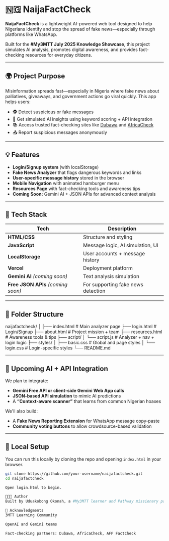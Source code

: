 # 🇳🇬 NaijaFactCheck

**NaijaFactCheck** is a lightweight AI-powered web tool designed to help Nigerians identify and stop the spread of fake news—especially through platforms like WhatsApp.

Built for the **#My3MTT July 2025 Knowledge Showcase**, this project simulates AI analysis, promotes digital awareness, and provides fact-checking resources for everyday citizens.

---

## 🌍 Project Purpose

Misinformation spreads fast—especially in Nigeria where fake news about palliatives, giveaways, and government actions go viral quickly. This app helps users:

- 🕵️ Detect suspicious or fake messages
- 🤖 Get simulated AI insights using keyword scoring + API integration
- 📚 Access trusted fact-checking sites like [Dubawa](https://dubawa.org) and [AfricaCheck](https://africacheck.org)
- 📤 Report suspicious messages anonymously

---

## 💡 Features

- **Login/Signup system** (with localStorage)
- **Fake News Analyzer** that flags dangerous keywords and links
- **User-specific message history** stored in the browser
- **Mobile Navigation** with animated hamburger menu
- **Resources Page** with fact-checking tools and awareness tips
- **Coming Soon:** Gemini AI + JSON APIs for advanced context analysis

---

## 🧱 Tech Stack

| Tech            | Description                        |
|-----------------|------------------------------------|
| **HTML/CSS**    | Structure and styling              |
| **JavaScript**  | Message logic, AI simulation, UI   |
| **LocalStorage**| User accounts + message history    |
| **Vercel**      | Deployment platform                |
| **Gemini AI** *(coming soon)* | Text analysis simulation |
| **Free JSON APIs** *(coming soon)* | For supporting fake news detection |

---

## 🔧 Folder Structure

naijafactcheck/
│
├── index.html # Main analyzer page
├── login.html # Login/Signup
├── about.html # Project mission + team
├── resources.html # Awareness tools & tips
├── script/
│ └── script.js # Analyzer + nav + login logic
├── styles/
│ ├── basic.css # Global and page styles
│ └── login.css # Login-specific styles
└── README.md


---

## 🚀 Upcoming AI + API Integration

We plan to integrate:
- **Gemini Free API or client-side Gemini Web App calls**
- **JSON-based API simulation** to mimic AI predictions
- A **“Context-aware scanner”** that learns from common Nigerian hoaxes

We'll also build:
- A **Fake News Reporting Extension** for WhatsApp message copy-paste
- **Community voting buttons** to allow crowdsource-based validation

---

## 🧪 Local Setup

You can run this locally by cloning the repo and opening `index.html` in your browser.

```bash
git clone https://github.com/your-username/naijafactcheck.git
cd naijafactcheck

Open login.html to begin.

👩🏽‍💻 Author
Built by Uduakobong Okonah, a #My3MTT learner and Pathway missionary passionate about ethical AI and software for social good.

🙌 Acknowledgments
3MTT Learning Community

OpenAI and Gemini teams

Fact-checking partners: Dubawa, AfricaCheck, AFP FactCheck

